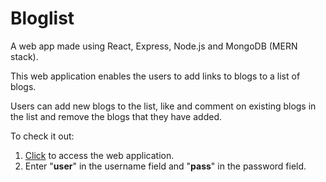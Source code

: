 # Bloglist

A web app made using React, Express, Node.js and MongoDB (MERN stack).

This web application enables the users to add links to blogs to a list of blogs. 

Users can add new blogs to the list, like and comment on existing blogs in the list and remove the blogs that they have added.


To check it out:
1. [Click](https://pacific-waters-38107.herokuapp.com/) to access the web application.
2. Enter "__user__" in the username field and "__pass__" in the password field.

